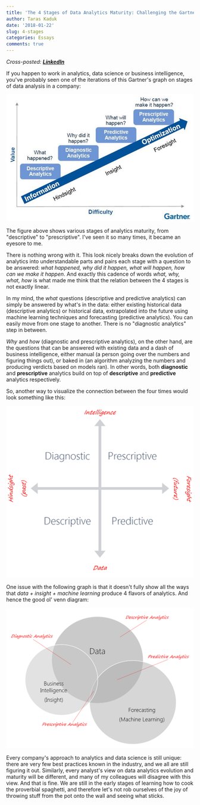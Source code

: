 ```yaml
---
title: 'The 4 Stages of Data Analytics Maturity: Challenging the Gartner’s Model'
author: Taras Kaduk
date: '2018-01-22'
slug: 4-stages
categories: Essays
comments: true
---
```


_Cross-posted: [**LinkedIn**](https://www.linkedin.com/pulse/4-stages-data-analytics-maturity-challenging-gartners-taras-kaduk/)_

If you happen to work in analytics, data science or business intelligence, you've probably seen one of the iterations of this Gartner's graph on stages of data analysis in a company:

![](gartner.jpg)

The figure above shows various stages of analytics maturity, from "descriptive" to "prescriptive". I've seen it so many times, it became an eyesore to me.

There is nothing wrong with it. This look nicely breaks down the evolution of analytics into understandable parts and pairs each stage with a question to be answered: *what happened, why did it happen, what will happen, how can we make it happen*. And exactly this cadence of words *what, why, what, how* is what made me think that the relation between the 4 stages is not exactly linear.

In my mind, the *what* questions (descriptive and predictive analytics) can simply be answered by what's in the data: either existing historical data (descriptive analytics) or historical data, extrapolated into the future using machine learning techniques and forecasting (predictive analytics). You can easily move from one stage to another. There is no "diagnostic analytics" step in between.

*Why* and *how* (diagnostic and prescriptive analytics), on the other hand, are the questions that can be answered with existing data and a dash of business intelligence, either manual (a person going over the numbers and figuring things out), or baked in (an algorithm analyzing the numbers and producing verdicts based on models ran). In other words, both **diagnostic** and **prescriptive** analytics build on top of **descriptive** and **predictive** analytics respectively.

So, another way to visualize the connection between the four times would look something like this:

![](2by2.png)

One issue with the following graph is that it doesn't fully show all the ways that *data + insight + machine learning* produce 4 flavors of analytics. And hence the good ol' venn diagram:

![](cover.png)

Every company's approach to analytics and data science is still unique: there are very few best practices known in the industry, and we all are still figuring it out. Similarly, every analyst's view on data analytics evolution and maturity will be different, and many of my colleagues will disagree with this view. And that is fine. We are still in the early stages of learning how to cook the proverbial spaghetti, and therefore let's not rob ourselves of the joy of throwing stuff from the pot onto the wall and seeing what sticks.